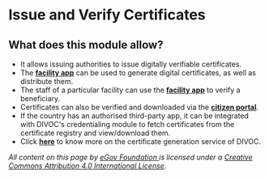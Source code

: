 # Issue and Verify Certificates

## What does this module allow?&#x20;

* It allows issuing authorities to issue digitally verifiable certificates.&#x20;
* The [**facility app**](../facility-app.md) can be used to generate digital certificates, as well as distribute them.
* The staff of a particular facility can use the [**facility app**](../facility-app.md) to verify a beneficiary.
* Certificates can also be verified and downloaded via the [**citizen portal**](../citizen-portal.md#3.-for-certificate-verification). &#x20;
* If the country has an authorised third-party app, it can be integrated with DIVOC's credentialing module to fetch certificates from the certificate registry and view/download them.
* Click [**here**](../../divocs-verifiable-certificate-features/) to know more on the certificate generation service of DIVOC.



_All content on this page by_ [_eGov Foundation_ ](https://egov.org.in/)_is licensed under a_ [_Creative Commons Attribution 4.0 International License_](http://creativecommons.org/licenses/by/4.0/)_._
